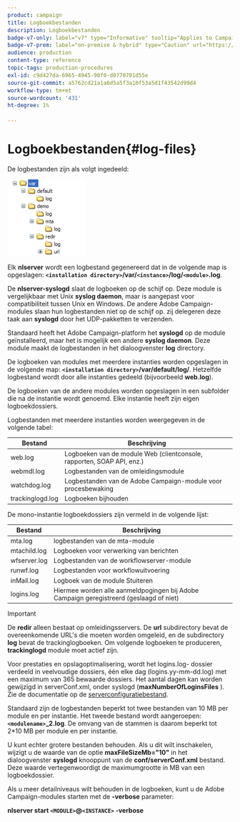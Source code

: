 ```yaml
---
product: campaign
title: Logboekbestanden
description: Logboekbestanden
badge-v7-only: label="v7" type="Informative" tooltip="Applies to Campaign Classic v7 only"
badge-v7-prem: label="on-premise & hybrid" type="Caution" url="https://experienceleague.adobe.com/docs/campaign-classic/using/installing-campaign-classic/architecture-and-hosting-models/hosting-models-lp/hosting-models.html?lang=en" tooltip="Applies to on-premise and hybrid deployments only"
audience: production
content-type: reference
topic-tags: production-procedures
exl-id: c9d427da-6965-4945-90f0-d0770701d55e
source-git-commit: a5762cd21a1a6d5a5f3a10f53a5d1f43542d99d4
workflow-type: tm+mt
source-wordcount: '431'
ht-degree: 1%

---
```


# Logboekbestanden{#log-files}



De logbestanden zijn als volgt ingedeeld:

![](assets/d_ncs_directory.png)

Elk **nlserver** wordt een logbestand gegenereerd dat in de volgende map is opgeslagen: **`<installation directory>`/var/`<instance>`/log/`<module>`.log**.

De **nlserver-syslogd** slaat de logboeken op de schijf op. Deze module is vergelijkbaar met Unix **syslog daemon**, maar is aangepast voor compatibiliteit tussen Unix en Windows. De andere Adobe Campaign-modules slaan hun logbestanden niet op de schijf op. zij delegeren deze taak aan **syslogd** door het UDP-pakketten te verzenden.

Standaard heeft het Adobe Campaign-platform het **syslogd** op de module geïnstalleerd, maar het is mogelijk een andere **syslog daemon**. Deze module maakt de logbestanden in het dialoogvenster **log** directory.

De logboeken van modules met meerdere instanties worden opgeslagen in de volgende map: **`<installation directory>`/var/default/log/**. Hetzelfde logbestand wordt door alle instanties gedeeld (bijvoorbeeld **web.log**).

De logboeken van de andere modules worden opgeslagen in een subfolder die na de instantie wordt genoemd. Elke instantie heeft zijn eigen logboekdossiers.

Logbestanden met meerdere instanties worden weergegeven in de volgende tabel:

| Bestand | Beschrijving |
|---|---|
| web.log | Logboeken van de module Web (clientconsole, rapporten, SOAP API, enz.) |
| webmdl.log | Logbestanden van de omleidingsmodule |
| watchdog.log | Logbestanden van de Adobe Campaign-module voor procesbewaking |
| trackinglogd.log | Logboeken bijhouden |

De mono-instantie logboekdossiers zijn vermeld in de volgende lijst:

| Bestand | Beschrijving |
|---|---|
| mta.log | logbestanden van de mta-module |
| mtachild.log | Logboeken voor verwerking van berichten |
| wfserver.log | Logbestanden van de workflowserver-module |
| runwf.log | Logbestanden voor workflowuitvoering |
| inMail.log | Logboek van de module Stuiteren |
| logins.log | Hiermee worden alle aanmeldpogingen bij Adobe Campaign geregistreerd (geslaagd of niet) |

>[!IMPORTANT]
>
>De **redir** alleen bestaat op omleidingsservers. De **url** subdirectory bevat de overeenkomende URL&#39;s die moeten worden omgeleid, en de subdirectory **log** bevat de trackinglogboeken. Om volgende logboeken te produceren, **trackinglogd** module moet actief zijn.

Voor prestaties en opslagoptimalisering, wordt het logins.log- dossier verdeeld in veelvoudige dossiers, één elke dag (logins.yy-mm-dd.log) met een maximum van 365 bewaarde dossiers. Het aantal dagen kan worden gewijzigd in serverConf.xml, onder syslogd (**maxNumberOfLoginsFiles** ). Zie de documentatie op de [serverconfiguratiebestand](../../installation/using/the-server-configuration-file.md#syslogd).

Standaard zijn de logbestanden beperkt tot twee bestanden van 10 MB per module en per instantie. Het tweede bestand wordt aangeroepen: **`<modulename>`_2.log**. De omvang van de stammen is daarom beperkt tot 2&#42;10 MB per module en per instantie.

U kunt echter grotere bestanden behouden. Als u dit wilt inschakelen, wijzigt u de waarde van de optie **maxFileSizeMb=&quot;10&quot;** in het dialoogvenster **syslogd** knooppunt van de **conf/serverConf.xml** bestand. Deze waarde vertegenwoordigt de maximumgrootte in MB van een logboekdossier.

Als u meer detailniveaus wilt behouden in de logboeken, kunt u de Adobe Campaign-modules starten met de **-verbose** parameter:

**nlserver start `<MODULE>`@`<INSTANCE>` -verbose**
